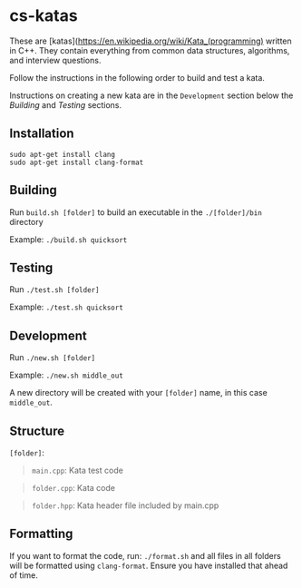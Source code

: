 # cs-katas

These are [katas](https://en.wikipedia.org/wiki/Kata_(programming) written in C++. They contain everything from common data
structures, algorithms, and interview questions.

Follow the instructions in the following order to build and test a kata.

Instructions on creating a new kata are in the `Development` section below the
_Building_ and _Testing_ sections.

## Installation
```
sudo apt-get install clang
sudo apt-get install clang-format
```

## Building
Run `build.sh [folder]` to build an executable in the `./[folder]/bin` directory

Example: `./build.sh quicksort`

## Testing
Run `./test.sh [folder]`  

Example: `./test.sh quicksort`

## Development

Run `./new.sh [folder]`

Example: `./new.sh middle_out`

A new directory will be created with your `[folder]` name, in this case
`middle_out`.

## Structure
`[folder]`:
  >`main.cpp`: Kata test code

  >`folder.cpp`: Kata code

  >`folder.hpp`: Kata header file included by main.cpp


## Formatting
If you want to format the code, run: `./format.sh` and all files in all folders
will be formatted using `clang-format`. Ensure you have installed that ahead
of time.
